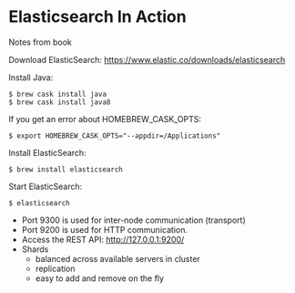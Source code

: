 # Elasticsearch In Action

Notes from book

Download ElasticSearch: https://www.elastic.co/downloads/elasticsearch

Install Java:
```
$ brew cask install java
$ brew cask install java8
```

If you get an error about HOMEBREW_CASK_OPTS:
```
$ export HOMEBREW_CASK_OPTS="--appdir=/Applications"
```

Install ElasticSearch:
```
$ brew install elasticsearch
```

Start ElasticSearch:
```
$ elasticsearch
```

* Port 9300 is used for inter-node communication (transport)
* Port 9200 is used for HTTP communication.
* Access the REST API: http://127.0.0.1:9200/
* Shards
  * balanced across available servers in cluster
  * replication
  * easy to add and remove on the fly
